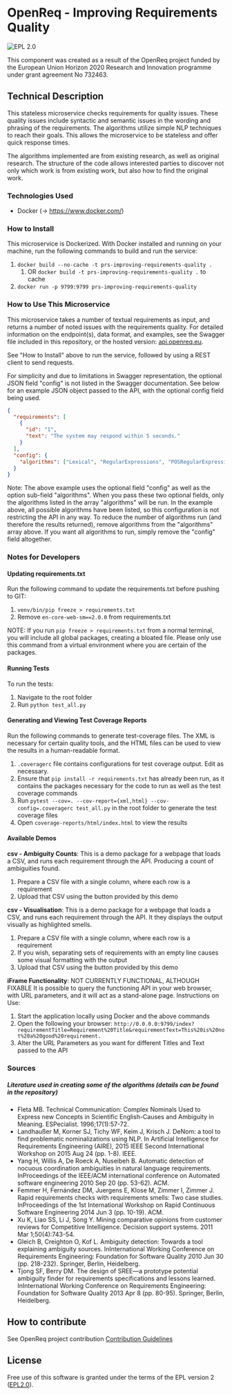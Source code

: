 # OpenReq - Improving Requirements Quality  

![EPL 2.0](https://img.shields.io/badge/License-EPL%202.0-blue.svg "EPL 2.0")

This component was created as a result of the OpenReq project funded by the European Union Horizon 2020 Research and Innovation programme under grant agreement No 732463.

## Technical Description

This stateless microservice checks requirements for quality issues. These quality issues include syntactic and semantic issues in the wording and phrasing of the requirements. The algorithms utilize simple NLP techniques to reach their goals. This allows the microservice to be stateless and offer quick response times.

The algorithms implemented are from existing research, as well as original research. The structure of the code allows interested parties to discover not only which work is from existing work, but also how to find the original work. 

### Technologies Used

* Docker (-> https://www.docker.com/)

### How to Install

This microservice is Dockerized. With Docker installed and running on your machine, run the following commands to build and run the service:

1. `docker build --no-cache -t prs-improving-requirements-quality .`
    1. OR `docker build -t prs-improving-requirements-quality .` to cache
2. `docker run -p 9799:9799 prs-improving-requirements-quality`

### How to Use This Microservice

This microservice takes a number of textual requirements as input, and returns a number of noted issues with the requirements quality. For detailed information on the endpoint(s), data format, and examples, see the Swagger file  included in this repository, or the hosted version: [api.openreq.eu](https://api.openreq.eu/#/services/prs-improving-requirements-quality).

See "How to Install" above to run the service, followed by using a REST client to send requests.

For simplicity and due to limitations in Swagger representation, the optional JSON field "config" is not listed in the Swagger documentation. See below for an example JSON object passed to the API, with the optional config field being used. 

```json
{
  "requirements": [
    {
      "id": "1",
      "text": "The system may respond within 5 seconds."
    }
  ],
  "config": {
    "algorithms": ["Lexical", "RegularExpressions", "POSRegularExpressions", "CompoundNouns", "Nominalization"]
  }
}
```

Note: The above example uses the optional field "config" as well as the option sub-field "algorithms". When you pass these two optional fields, only the algorithms listed in the array "algorithms" will be run. In the example above, all possible algorithms have been listed, so this configuration is not restricting the API in any way. To reduce the number of algorithms run (and therefore the results returned), remove algorithms from the "algorithms" array above. If you want all algorithms to run, simply remove the "config" field altogether.


### Notes for Developers

#### Updating requirements.txt
Run the following command to update the requirements.txt before pushing to GIT:
1. `venv/bin/pip freeze > requirements.txt`
2. Remove `en-core-web-sm==2.0.0` from requirements.txt

NOTE: If you run `pip freeze > requirements.txt` from a normal terminal, you will include all global packages, creating a bloated file. Please only use this command from a virtual environment where you are certain of the packages.

#### Running Tests

To run the tests:
1. Navigate to the root folder
2. Run `python test_all.py`

#### Generating and Viewing Test Coverage Reports

Run the following commands to generate test-coverage files. The XML is necessary for certain quality tools, and the HTML files can be used to view the results in a human-readable format.
1. `.coveragerc` file contains configurations for test coverage output. Edit as necessary.
2. Ensure that `pip install -r requirements.txt` has already been run, as it contains the packages necessary for the code to run as well as the test coverage commands
3. Run `pytest --cov=. --cov-report={xml,html} --cov-config=.coveragerc test_all.py` in the root folder to generate the test coverage files
4. Open `coverage-reports/html/index.html` to view the results

#### Available Demos

**csv - Ambiguity Counts**: This is a demo package for a webpage that loads a CSV, and runs each requirement through the API. Producing a count of ambiguities found.

1. Prepare a CSV file with a single column, where each row is a requirement
2. Upload that CSV using the button provided by this demo

**csv - Visualisation**: This is a demo package for a webpage that loads a CSV, and runs each requirement through the API. It they displays the output visually as highlighted smells.
1. Prepare a CSV file with a single column, where each row is a requirement
2. If you wish, separating sets of requirements with an empty line causes some visual formatting with the output
3. Upload that CSV using the button provided by this demo

**iFrame Functionality**: NOT CURRENTLY FUNCTIONAL, ALTHOUGH FIXABLE
It is possible to query the functioning API in your web browser, with URL parameters, and it will act as a stand-alone page.
Instructions on Use:

1. Start the application locally using Docker and the above commands
2. Open the following your browser: 
`http://0.0.0.0:9799/index?requirementTitle=Requirement%20Title&requirementText=This%20is%20not%20a%20good%20requirement.`
3. Alter the URL Parameters as you want for different Titles and Text passed to the API

### Sources

##### Literature used in creating some of the algorithms (details can be found in the repository)

- Fleta MB. Technical Communication: Complex Nominals Used to Express new Concepts in Scientific English-Causes and Ambiguity in Meaning. ESPecialist. 1996;17(1):57-72.
- Landhaußer M, Korner SJ, Tichy WF, Keim J, Krisch J. DeNom: a tool to find problematic nominalizations using NLP. In Artificial Intelligence for Requirements Engineering (AIRE), 2015 IEEE Second International Workshop on 2015 Aug 24 (pp. 1-8). IEEE.
- Yang H, Willis A, De Roeck A, Nuseibeh B. Automatic detection of nocuous coordination ambiguities in natural language requirements. InProceedings of the IEEE/ACM international conference on Automated software engineering 2010 Sep 20 (pp. 53-62). ACM.
- Femmer H, Fernández DM, Juergens E, Klose M, Zimmer I, Zimmer J. Rapid requirements checks with requirements smells: Two case studies. InProceedings of the 1st International Workshop on Rapid Continuous Software Engineering 2014 Jun 3 (pp. 10-19). ACM.
- Xu K, Liao SS, Li J, Song Y. Mining comparative opinions from customer reviews for Competitive Intelligence. Decision support systems. 2011 Mar 1;50(4):743-54.
- Gleich B, Creighton O, Kof L. Ambiguity detection: Towards a tool explaining ambiguity sources. InInternational Working Conference on Requirements Engineering: Foundation for Software Quality 2010 Jun 30 (pp. 218-232). Springer, Berlin, Heidelberg.
- Tjong SF, Berry DM. The design of SREE—a prototype potential ambiguity finder for requirements specifications and lessons learned. InInternational Working Conference on Requirements Engineering: Foundation for Software Quality 2013 Apr 8 (pp. 80-95). Springer, Berlin, Heidelberg.


## How to contribute

See OpenReq project contribution 
[Contribution Guidelines](https://github.com/OpenReqEU/OpenReq/blob/master/CONTRIBUTING.md)


## License

Free use of this software is granted under the terms of the EPL version 2 ([EPL2.0](https://www.eclipse.org/legal/epl-2.0/)).
